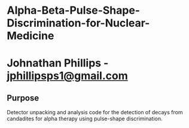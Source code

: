 # Alpha-Beta-Pulse-Shape-Discrimination-for-Nuclear-Medicine
# Johnathan Phillips - jphillipsps1@gmail.com

## Purpose
Detector unpacking and analysis code for the detection of decays from candadites for alpha therapy using pulse-shape discrimination.

